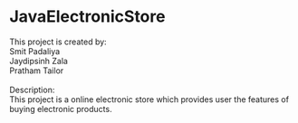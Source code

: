 # JavaElectronicStore

This project is created by:<br>
Smit Padaliya<br>
Jaydipsinh Zala<br>
Pratham Tailor<br>
<br>
Description:<br>
This project is a online electronic store which provides user the features of buying electronic products. <br>
